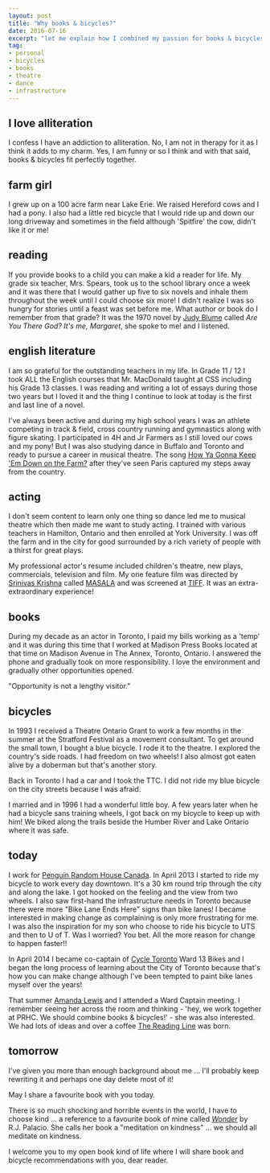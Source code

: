 ```yaml
---
layout: post
title: "Why books & bicycles?"
date: 2016-07-16
excerpt: "let me explain how I combined my passion for books & bicycles"
tag:
- personal
- bicycles
- books
- theatre
- dance
- infrastructure
---
```


## I love alliteration

I confess I have an addiction to alliteration. No, I am not in therapy for it as I think it adds to my charm. Yes, I am funny or so I think and with that said, books & bicycles fit perfectly together.

## farm girl

I grew up on a 100 acre farm near Lake Erie. We raised Hereford cows and I had a pony. I also had a little red bicycle that I would ride up and down our long driveway and sometimes in the field although 'Spitfire' the cow, didn't like it or me!

## reading

If you provide books to a child you can make a kid a reader for life. My grade six teacher, Mrs. Spears, took us to the school library once a week and it was there that I would gather up five to six novels and inhale them throughout the week until I could choose six more! I didn't realize I was so hungry for stories until a feast was set before me. What author or book do I remember from that grade? It was the 1970 novel by [Judy Blume](http://www.judyblume.com/) called _Are You There God? It's me, Margaret_, she spoke to me! and I listened.

## english literature

I am so grateful for the outstanding teachers in my life. In Grade 11 / 12 I took ALL the English courses that Mr. MacDonald taught at CSS including his Grade 13 classes. I was reading and writing a lot of essays during those two years but I loved it and the thing I continue to look at today is the first and last line of a novel.

I've always been active and during my high school years I was an athlete competing in track & field, cross country running and gymnastics along with figure skating. I participated in 4H and Jr Farmers as I still loved our cows and my pony!  But I was also studying dance in Buffalo and Toronto and ready to pursue a career in musical theatre. The song [How Ya Gonna Keep 'Em Down on the Farm?](https://www.youtube.com/watch?v=UgqVCJpRqWQ) after they've seen Paris captured my steps away from the country.

## acting

I don't seem content to learn only one thing so dance led me to musical theatre which then made me want to study acting. I trained with various teachers in Hamilton, Ontario and then enrolled at York University. I was off the farm and in the city for good surrounded by a rich variety of people with a thirst for great plays.

My professional actor's resume included children's theatre, new plays, commercials, television and film. My one feature film was directed by [Srinivas Krishna](http://divanifilms.com/) called [MASALA](http://divanifilms.com/film-tv/masala/) and was screened at [TIFF](http://tiff.net/). It was an extra-extraordinary experience!

## books

During my decade as an actor in Toronto, I paid my bills working as a 'temp' and it was during this time that I worked at Madison Press Books located at that time on Madison Avenue in The Annex, Toronto, Ontario.  I answered the phone and gradually took on more responsibility. I love the environment and gradually other opportunities opened.  

"Opportunity is not a lengthy visitor."

## bicycles

In 1993 I received a Theatre Ontario Grant to work a few months in the summer at the Stratford Festival as a movement consultant. To get around the small town, I bought a blue bicycle. I rode it to the theatre. I explored the country's side roads. I had freedom on two wheels! I also almost got eaten alive by a doberman but that's another story.

Back in Toronto I had a car and I took the TTC. I did not ride my blue bicycle on the city streets because I was afraid.

I married and in 1996 I had a wonderful little boy. A few years later when he had a bicycle sans training wheels, I got back on my bicycle to keep up with him! We biked along the trails beside the Humber River and Lake Ontario where it was safe.

## today

I work for [Penguin Random House Canada](http://penguinrandomhouse.ca/). In April 2013 I started to ride my bicycle to work every day downtown. It's a 30 km round trip through the city and along the lake. I got hooked on the feeling and the view from two wheels. I also saw first-hand the infrastructure needs in Toronto because there were more "Bike Lane Ends Here" signs than bike lanes! I became interested in making change as complaining is only more frustrating for me. I was also the inspiration for my son who choose to ride his bicycle to UTS and then to U of T. Was I worried? You bet. All the more reason for change to happen faster!!

In April 2014 I became co-captain of [Cycle Toronto](https://www.cycleto.ca/) Ward 13 Bikes and I began the long process of learning about the City of Toronto because that's how you can make change although I've been tempted to paint bike lanes myself over the years!

That summer [Amanda Lewis](https://www.linkedin.com/in/amanda-lewis-56942473) and I attended a Ward Captain meeting. I remember seeing her across the room and thinking - 'hey, we work together at PRHC. We should combine books & bicycles!' - she was also interested. We had lots of ideas and over a coffee [The Reading Line](www.thereadingline.ca) was born.

## tomorrow

I've given you more than enough background about me ... I'll probably keep rewriting it and perhaps one day delete most of it!

May I share a favourite book with you today.

There is so much shocking and horrible events in the world, I have to choose kind ... a reference to a favourite book of mine called [_Wonder_](http://penguinrandomhouse.ca/programs/tms-book-club/feature/wonder-wonder) by R.J. Palacio. She calls her book a "meditation on kindness" ... we should all meditate on kindness.

I welcome you to my open book kind of life where I will share book and bicycle recommendations with you, dear reader.

